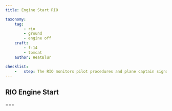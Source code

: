 ```yaml
---
title: Engine Start RIO

taxonomy:
    tag:
        - rio  
        - ground
        - engine off
    craft: 
        - f-14
        - tomcat
    author: HeatBlur

checklist:
    -   step: The RIO monitors pilot procedures and plane captain signals to ensure maximum safety during engine start sequence.
---
```


## RIO Engine Start

===
